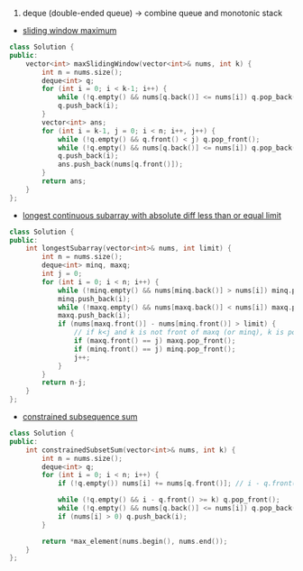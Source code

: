 1. deque (double-ended queue) -> combine queue and monotonic stack
- [sliding window maximum](https://leetcode.com/problems/sliding-window-maximum/)
```cpp
class Solution {
public:
    vector<int> maxSlidingWindow(vector<int>& nums, int k) {
        int n = nums.size();
        deque<int> q;
        for (int i = 0; i < k-1; i++) {
            while (!q.empty() && nums[q.back()] <= nums[i]) q.pop_back();
            q.push_back(i);
        }
        vector<int> ans;
        for (int i = k-1, j = 0; i < n; i++, j++) {
            while (!q.empty() && q.front() < j) q.pop_front();
            while (!q.empty() && nums[q.back()] <= nums[i]) q.pop_back();
            q.push_back(i);
            ans.push_back(nums[q.front()]);
        }
        return ans;
    }
};
```
- [longest continuous subarray with absolute diff less than or equal limit](https://leetcode.com/problems/longest-continuous-subarray-with-absolute-diff-less-than-or-equal-to-limit/description/)
```cpp
class Solution {
public:
    int longestSubarray(vector<int>& nums, int limit) {
        int n = nums.size();
        deque<int> minq, maxq;
        int j = 0;
        for (int i = 0; i < n; i++) {
            while (!minq.empty() && nums[minq.back()] > nums[i]) minq.pop_back();
            minq.push_back(i);
            while (!maxq.empty() && nums[maxq.back()] < nums[i]) maxq.pop_back();
            maxq.push_back(i);
            if (nums[maxq.front()] - nums[minq.front()] > limit) {
		        // if k<j and k is not front of maxq (or minq), k is popped before
                if (maxq.front() == j) maxq.pop_front();
                if (minq.front() == j) minq.pop_front();
                j++;
            }
        }
        return n-j;
    }
};
```
- [constrained subsequence sum](https://leetcode.com/problems/constrained-subsequence-sum/)
```cpp
class Solution {
public:
    int constrainedSubsetSum(vector<int>& nums, int k) {
        int n = nums.size();
        deque<int> q;
        for (int i = 0; i < n; i++) {
            if (!q.empty()) nums[i] += nums[q.front()]; // i - q.front() <= k

            while (!q.empty() && i - q.front() >= k) q.pop_front();
            while (!q.empty() && nums[q.back()] <= nums[i]) q.pop_back();
            if (nums[i] > 0) q.push_back(i);
        }

        return *max_element(nums.begin(), nums.end());
    }
};
```